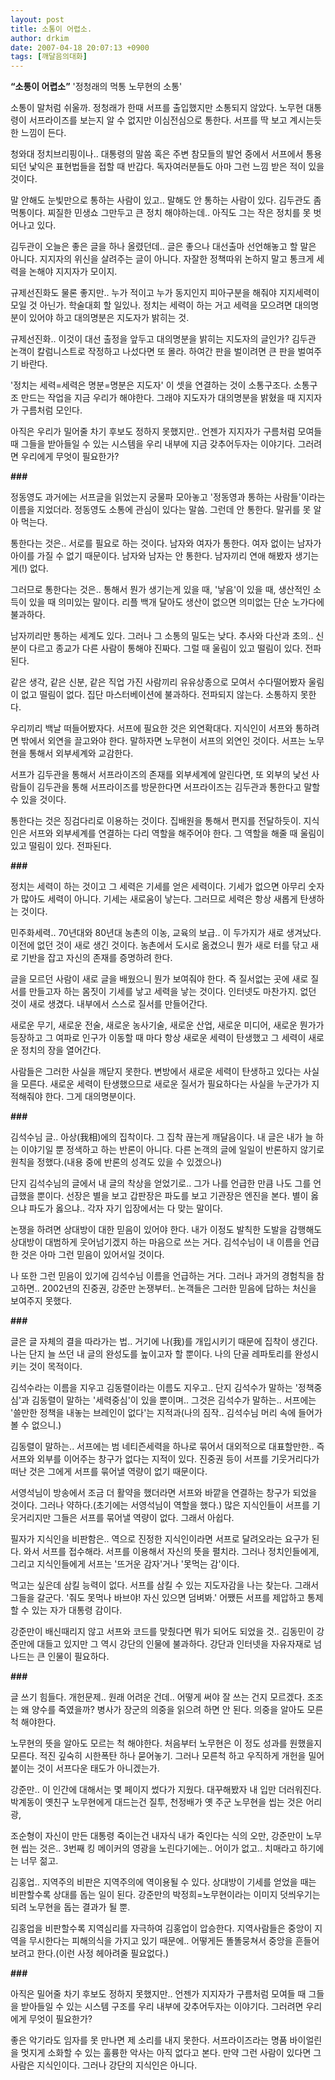 ```yaml
---
layout: post
title: 소통이 어렵소.
author: drkim
date: 2007-04-18 20:07:13 +0900
tags: [깨달음의대화]
---
```

**“소통이 어렵소”** 
'정청래의 먹통 노무현의 소통'

소통이 말처럼 쉬울까. 정청래가 한때 서프를 출입했지만 소통되지 않았다. 노무현 대통령이 서프라이즈를 보는지 알 수 없지만 이심전심으로 통한다. 서프를 딱 보고 계시는듯한 느낌이 든다. 

청와대 정치브리핑이나.. 대통령의 말씀 혹은 주변 참모들의 발언 중에서 서프에서 통용되던 낯익은 표현법들을 접할 때 반갑다. 독자여러분들도 아마 그런 느낌 받은 적이 있을 것이다. 

말 안해도 눈빛만으로 통하는 사람이 있고.. 말해도 안 통하는 사람이 있다. 김두관도 좀 먹통이다. 찌질한 민생쇼 그만두고 큰 정치 해야하는데.. 아직도 그는 작은 정치를 못 벗어나고 있다. 

김두관이 오늘은 좋은 글을 하나 올렸던데.. 글은 좋으나 대선출마 선언해놓고 할 말은 아니다. 지지자의 위신을 살려주는 글이 아니다. 자잘한 정책따위 논하지 말고 통크게 세력을 논해야 지지자가 모이지. 

규제선진화도 물론 좋지만.. 누가 적이고 누가 동지인지 피아구분을 해줘야 지지세력이 모일 것 아닌가. 학술대회 할 일있나. 정치는 세력이 하는 거고 세력을 모으려면 대의명분이 있어야 하고 대의명분은 지도자가 밝히는 것. 

규제선진화.. 이것이 대선 출정을 앞두고 대의명분을 밝히는 지도자의 글인가? 김두관 논객이 칼럼니스트로 작정하고 나섰다면 또 몰라. 하여간 판을 벌이려면 큰 판을 벌여주기 바란다. 

'정치는 세력=세력은 명분=명분은 지도자' 이 셋을 연결하는 것이 소통구조다. 소통구조 만드는 작업을 지금 우리가 해야한다. 그래야 지도자가 대의명분을 밝혔을 때 지지자가 구름처럼 모인다. 

아직은 우리가 밀어줄 차기 후보도 정하지 못했지만.. 언젠가 지지자가 구름처럼 모여들 때 그들을 받아들일 수 있는 시스템을 우리 내부에 지금 갖추어두자는 이야기다. 그러려면 우리에게 무엇이 필요한가?

**###**

정동영도 과거에는 서프글을 읽었는지 궁물파 모아놓고 '정동영과 통하는 사람들'이라는 이름을 지었더라. 정동영도 소통에 관심이 있다는 말씀. 그런데 안 통한다. 말귀를 못 알아 먹는다. 

통한다는 것은.. 서로를 필요로 하는 것이다. 남자와 여자가 통한다. 여자 없이는 남자가 아이를 가질 수 없기 때문이다. 남자와 남자는 안 통한다. 남자끼리 연애 해봤자 생기는게(!) 없다. 

그러므로 통한다는 것은.. 통해서 뭔가 생기는게 있을 때, '낳음'이 있을 때, 생산적인 소득이 있을 때 의미있는 말이다. 리플 백개 달아도 생산이 없으면 의미없는 단순 노가다에 불과하다. 

남자끼리만 통하는 세계도 있다. 그러나 그 소통의 밀도는 낮다. 추사와 다산과 초의.. 신분이 다르고 종교가 다른 사람이 통해야 진짜다. 그럴 때 울림이 있고 떨림이 있다. 전파된다. 

같은 생각, 같은 신분, 같은 직업 가진 사람끼리 유유상종으로 모여서 수다떨어봤자 울림이 없고 떨림이 없다. 집단 마스터베이션에 불과하다. 전파되지 않는다. 소통하지 못한다. 

우리끼리 백날 떠들어봤자다. 서프에 필요한 것은 외연확대다. 지식인이 서프와 통하려면 밖에서 외연을 끌고와야 한다. 말하자면 노무현이 서프의 외연인 것이다. 서프는 노무현을 통해서 외부세계와 교감한다. 

서프가 김두관을 통해서 서프라이즈의 존재를 외부세계에 알린다면, 또 외부의 낯선 사람들이 김두관을 통해 서프라이즈를 방문한다면 서프라이즈는 김두관과 통한다고 말할 수 있을 것이다. 

통한다는 것은 징검다리로 이용하는 것이다. 집배원을 통해서 편지를 전달하듯이. 지식인은 서프와 외부세계를 연결하는 다리 역할을 해주어야 한다. 그 역할을 해줄 때 울림이 있고 떨림이 있다. 전파된다. 

**###**

정치는 세력이 하는 것이고 그 세력은 기세를 얻은 세력이다. 기세가 없으면 아무리 숫자가 많아도 세력이 아니다. 기세는 새로움이 낳는다. 그러므로 세력은 항상 새롭게 탄생하는 것이다. 

민주화세력.. 70년대와 80년대 농촌의 이농, 교육의 보급.. 이 두가지가 새로 생겨났다. 이전에 없던 것이 새로 생긴 것이다. 농촌에서 도시로 옮겼으니 뭔가 새로 터를 닦고 새로 기반을 잡고 자신의 존재를 증명하려 한다.

글을 모르던 사람이 새로 글을 배웠으니 뭔가 보여줘야 한다. 즉 질서없는 곳에 새로 질서를 만들고자 하는 몸짓이 기세를 낳고 세력을 낳는 것이다. 인터넷도 마찬가지. 없던 것이 새로 생겼다. 내부에서 스스로 질서를 만들어간다.

새로운 무기, 새로운 전술, 새로운 농사기술, 새로운 산업, 새로운 미디어, 새로운 뭔가가 등장하고 그 여파로 인구가 이동할 때 마다 항상 새로운 세력이 탄생했고 그 세력이 새로운 정치의 장을 열어간다. 

사람들은 그러한 사실을 깨닫지 못한다. 변방에서 새로운 세력이 탄생하고 있다는 사실을 모른다. 새로운 세력이 탄생했으므로 새로운 질서가 필요하다는 사실을 누군가가 지적해줘야 한다. 그게 대의명분이다. 

**###**

김석수님 글.. 아상(我相)에의 집착이다. 그 집착 끊는게 깨달음이다. 내 글은 내가 늘 하는 이야기일 뿐 정색하고 하는 반론이 아니다. 다른 논객의 글에 일일이 반론하지 않기로 원칙을 정했다.(내용 중에 반론의 성격도 있을 수 있겠으나)

단지 김석수님의 글에서 내 글의 착상을 얻었기로.. 그가 나를 언급한 만큼 나도 그를 언급했을 뿐이다. 선장은 별을 보고 갑판장은 파도를 보고 기관장은 엔진을 본다. 별이 옳으냐 파도가 옳으냐.. 각자 자기 입장에서는 다 맞는 말이다. 

논쟁을 하려면 상대방이 대한 믿음이 있어야 한다. 내가 이정도 발칙한 도발을 감행해도 상대방이 대범하게 웃어넘기겠지 하는 마음으로 쓰는 거다. 김석수님이 내 이름을 언급한 것은 아마 그런 믿음이 있어서일 것이다.

나 또한 그런 믿음이 있기에 김석수님 이름을 언급하는 거다. 그러나 과거의 경험칙을 참고하면.. 2002년의 진중권, 강준만 논쟁부터.. 논객들은 그러한 믿음에 답하는 처신을 보여주지 못했다. 

**###**

글은 글 자체의 결을 따라가는 법.. 거기에 나(我)를 개입시키기 때문에 집착이 생긴다. 나는 단지 늘 쓰던 내 글의 완성도를 높이고자 할 뿐이다. 나의 단골 레파토리를 완성시키는 것이 목적이다. 

김석수라는 이름을 지우고 김동렬이라는 이름도 지우고.. 단지 김석수가 말하는 '정책중심'과 김동렬이 말하는 '세력중심'이 있을 뿐이며.. 그것은 김석수가 말하는.. 서프에는 '쓸만한 정책을 내놓는 브레인이 없다'는 지적과(나의 짐작.. 김석수님 머리 속에 들어가 볼 수 없으니.) 

김동렬이 말하는.. 서프에는 범 네티즌세력을 하나로 묶어서 대외적으로 대표할만한.. 즉 서프와 외부를 이어주는 창구가 없다는 지적이 있다. 진중권 등이 서프를 기웃거리다가 떠난 것은 그에게 서프를 묶어낼 역량이 없기 때문이다. 

서영석님이 방송에서 조금 더 활약을 했더라면 서프와 바깥을 연결하는 창구가 되었을 것이다. 그러나 약하다.(초기에는 서영석님이 역할을 했다.) 많은 지식인들이 서프를 기웃거리지만 그들은 서프를 묶어낼 역량이 없다. 그래서 아쉽다. 

필자가 지식인을 비판함은.. 역으로 진정한 지식인이라면 서프로 달려오라는 요구가 된다. 와서 서프를 접수해라. 서프를 이용해서 자신의 뜻을 펼치라. 그러나 정치인들에게, 그리고 지식인들에게 서프는 '뜨거운 감자'거나 '못먹는 감'이다. 

먹고는 싶은데 삼킬 능력이 없다. 서프를 삼킬 수 있는 지도자감을 나는 찾는다. 그래서 그들을 갈군다. '줘도 못먹나 바브야! 자신 있으면 덤벼봐.' 어쨌든 서프를 제압하고 통제할 수 있는 자가 대통령 감이다. 

강준만이 배신때리지 않고 서프와 코드를 맞췄다면 뭐가 되어도 되었을 것.. 김동민이 강준만에 대들고 있지만 그 역시 강단의 인물에 불과하다. 강단과 인터넷을 자유자재로 넘나드는 큰 인물이 필요하다. 

**###**

글 쓰기 힘들다. 개헌문제.. 원래 어려운 건데.. 어떻게 써야 잘 쓰는 건지 모르겠다. 조조는 왜 양수를 죽였을까? 병사가 장군의 의중을 읽으려 하면 안 된다. 의중을 알아도 모른척 해야한다. 

노무현의 뜻을 알아도 모르는 척 해야한다. 처음부터 노무현은 이 정도 성과를 원했을지 모른다. 적진 깊숙히 시한폭탄 하나 묻어놓기. 그러나 모른척 하고 우직하게 개헌을 밀어붙이는 것이 서프다운 태도가 아니겠는가.

강준만.. 이 인간에 대해서는 몇 페이지 썼다가 지웠다. 대꾸해봤자 내 입만 더러워진다. 박계동이 옛친구 노무현에게 대드는건 질투, 천정배가 옛 주군 노무현을 씹는 것은 어리광, 

조순형이 자신이 만든 대통령 죽이는건 내자식 내가 죽인다는 식의 오만, 강준만이 노무현 씹는 것은.. 3번째 킹 메이커의 영광을 노린다기에는.. 어이가 없고.. 치매라고 하기에는 너무 젊고.

김홍업.. 지역주의 비판은 지역주의에 역이용될 수 있다. 상대방이 기세를 얻었을 때는 비판할수록 상대를 돕는 일이 된다. 강준만의 박정희=노무현이라는 이미지 덧씌우기는 되려 노무현을 돕는 결과가 될 뿐. 

김홍업을 비판할수록 지역심리를 자극하여 김홍업이 압승한다. 지역사람들은 중앙이 지역을 무시한다는 피해의식을 가지고 있기 때문에.. 어떻게든 똘똘뭉쳐서 중앙을 흔들어보려고 한다.(이런 사정 헤아려줄 필요없다.) 

**###**

아직은 밀어줄 차기 후보도 정하지 못했지만.. 언젠가 지지자가 구름처럼 모여들 때 그들을 받아들일 수 있는 시스템 구조를 우리 내부에 갖추어두자는 이야기다. 그러려면 우리에게 무엇이 필요한가?

좋은 악기라도 임자를 못 만나면 제 소리를 내지 못한다. 서프라이즈라는 명품 바이얼린을 멋지게 소화할 수 있는 훌륭한 악사는 아직 없다고 본다. 만약 그런 사람이 있다면 그 사람은 지식인이다. 그러나 강단의 지식인은 아니다.